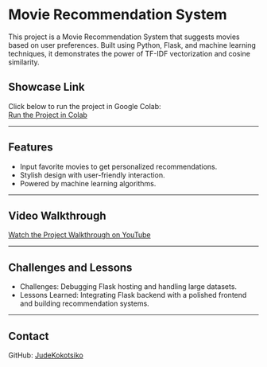 # Movie Recommendation System

This project is a Movie Recommendation System that suggests movies based on user preferences. Built using Python, Flask, and machine learning techniques, it demonstrates the power of TF-IDF vectorization and cosine similarity.

## Showcase Link

Click below to run the project in Google Colab:  
[Run the Project in Colab](https://colab.research.google.com/drive/1S6xsZlw_Eb5JVk7z8GsBWjVLl_jvVHgx?usp=sharing)

---

## Features

- Input favorite movies to get personalized recommendations.
- Stylish design with user-friendly interaction.
- Powered by machine learning algorithms.

---

## Video Walkthrough

[Watch the Project Walkthrough on YouTube](https://youtube.com/shorts/NYbmmHI4pQ0?feature=shared)

---

## Challenges and Lessons

- Challenges: Debugging Flask hosting and handling large datasets.
- Lessons Learned: Integrating Flask backend with a polished frontend and building recommendation systems.

---

## Contact

GitHub: [JudeKokotsiko](https://github.com/JudeKokotsiko)

